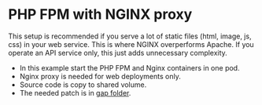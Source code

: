 # PHP FPM with NGINX proxy

This setup is recommended if you serve a lot of static files (html, image, js, css) in your web service. This is where NGINX overperforms Apache. If you operate an API service only, this just adds unnecessary complexity.

* In this example start the PHP FPM and Nginx containers in one pod.
* Nginx proxy is needed for web deployments only.
* Source code is copy to shared volume.
* The needed patch is in [gap folder](gap/).
